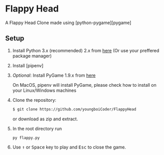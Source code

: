 Flappy Head
===============

A Flappy Head Clone made using [python-pygame][pygame]

Setup
---------------------------

1. Install Python 3.x (recommended) 2.x from [here](https://www.python.org/download/releases/) (Or use your preffered package manager)

1. Install [pipenv]

1. _Optional_: Install PyGame 1.9.x from [here](http://www.pygame.org/download.shtml)

   On MacOS, pipenv will install PyGame, please check how to install on your Linux/Windows machines

1. Clone the repository:

   ```bash
   $ git clone https://github.com/youngboiCoder/FlappyHead
   ```

   or download as zip and extract.

1. In the root directory run

   ```
   py flappy.py
   ```

1. Use <kbd>&uarr;</kbd> or <kbd>Space</kbd> key to play and <kbd>Esc</kbd> to close the game.